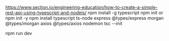 https://www.section.io/engineering-education/how-to-create-a-simple-rest-api-using-typescript-and-nodejs/
npm install -g typescript
npm init or npm init -y
npm install typescript ts-node express @types/express morgan @types/morgan axios @types/axios nodemon
tsc --init


npm run dev